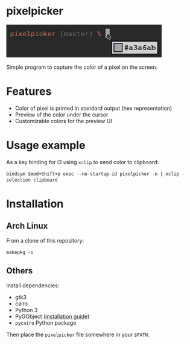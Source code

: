 # pixelpicker

![Screenshot](./screenshot.png)

Simple program to capture the color of a pixel on the screen.

# Features

- Color of pixel is printed in standard output (hex representation)
- Preview of the color under the cursor
- Customizable colors for the preview UI

# Usage example

As a key binding for i3 using `xclip` to send color to clipboard:

```
bindsym $mod+Shift+p exec --no-startup-id pixelpicker -n | xclip -selection clipboard
```

# Installation

## Arch Linux

From a clone of this repository:

```
makepkg -i
```

## Others

Install dependencies:

- gtk3
- cairo
- Python 3
- PyGObject ([installation guide](https://pygobject.readthedocs.io/en/latest/getting_started.html))
- `pycairo` Python package

Then place the `pixelpicker` file somewhere in your `$PATH`.

